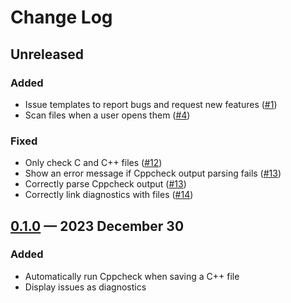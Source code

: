 # Change Log

<!-- Allow identical headings; this file reuses level 3 headings like Added. -->
<!-- markdownlint-disable MD024 -->

## Unreleased

### Added

- Issue templates to report bugs and request new features ([#1](https://github.com/brobeson/vscode-cppcheck/issues/1))
- Scan files when a user opens them ([#4](https://github.com/brobeson/vscode-cppcheck/issues/4))

### Fixed

- Only check C and C++ files ([#12](https://github.com/brobeson/vscode-cppcheck/issues/12))
- Show an error message if Cppcheck output parsing fails ([#13](https://github.com/brobeson/vscode-cppcheck/issues/13))
- Correctly parse Cppcheck output ([#13](https://github.com/brobeson/vscode-cppcheck/issues/13))
- Correctly link diagnostics with files ([#14](https://github.com/brobeson/vscode-cppcheck/issues/14))

## [0.1.0](https://github.com/brobeson/vscode-cppcheck/releases/tag/v0.1.0) — 2023 December 30

### Added

- Automatically run Cppcheck when saving a C++ file
- Display issues as diagnostics
